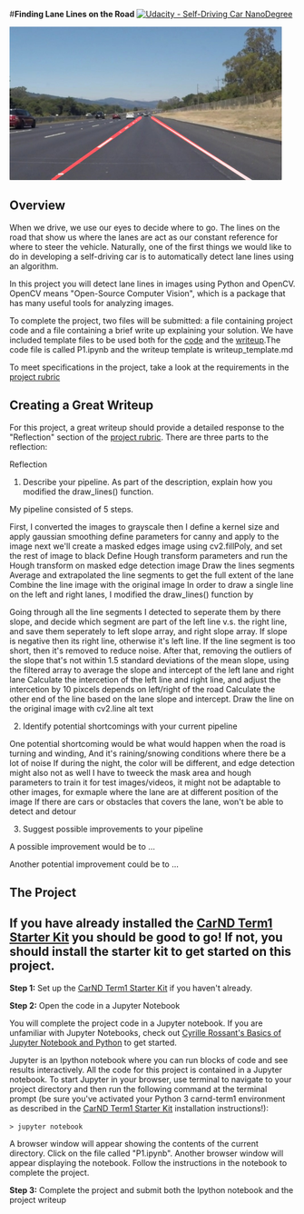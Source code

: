 #**Finding Lane Lines on the Road** 
[![Udacity - Self-Driving Car NanoDegree](https://s3.amazonaws.com/udacity-sdc/github/shield-carnd.svg)](http://www.udacity.com/drive)

<img src="examples/laneLines_thirdPass.jpg" width="480" alt="Combined Image" />

Overview
---

When we drive, we use our eyes to decide where to go.  The lines on the road that show us where the lanes are act as our constant reference for where to steer the vehicle.  Naturally, one of the first things we would like to do in developing a self-driving car is to automatically detect lane lines using an algorithm.

In this project you will detect lane lines in images using Python and OpenCV.  OpenCV means "Open-Source Computer Vision", which is a package that has many useful tools for analyzing images.  

To complete the project, two files will be submitted: a file containing project code and a file containing a brief write up explaining your solution. We have included template files to be used both for the [code](https://github.com/udacity/CarND-LaneLines-P1/blob/master/P1.ipynb) and the [writeup](https://github.com/udacity/CarND-LaneLines-P1/blob/master/writeup_template.md).The code file is called P1.ipynb and the writeup template is writeup_template.md 

To meet specifications in the project, take a look at the requirements in the [project rubric](https://review.udacity.com/#!/rubrics/322/view)


Creating a Great Writeup
---
For this project, a great writeup should provide a detailed response to the "Reflection" section of the [project rubric](https://review.udacity.com/#!/rubrics/322/view). There are three parts to the reflection:

Reflection

1. Describe your pipeline. As part of the description, explain how you modified the draw_lines() function.

My pipeline consisted of 5 steps.

First, I converted the images to grayscale
then I define a kernel size and apply gaussian smoothing
define parameters for canny and apply to the image
next we'll create a masked edges image using cv2.fillPoly, and set the rest of image to black
Define Hough transform parameters and run the Hough transform on masked edge detection image
Draw the lines segments
Average and extrapolated the line segments to get the full extent of the lane
Combine the line image with the original image
In order to draw a single line on the left and right lanes, I modified the draw_lines() function by

Going through all the line segments I detected to seperate them by there slope, and decide which segment are part of the left line v.s. the right line, and save them seperately to left slope array, and right slope array. If slope is negative then its right line, otherwise it's left line. If the line segment is too short, then it's removed to reduce noise.
After that, removing the outliers of the slope that's not within 1.5 standard deviations of the mean slope, using the filtered array to average the slope and intercept of the left lane and right lane
Calculate the intercetion of the left line and right line, and adjust the intercetion by 10 pixcels depends on left/right of the road
Calculate the other end of the line based on the lane slope and intercept.
Draw the line on the original image with cv2.line
alt text

2. Identify potential shortcomings with your current pipeline

One potential shortcoming would be what would happen when the road is turning and winding,
And it's raining/snowing conditions where there be a lot of noise
If during the night, the color will be different, and edge detection might also not as well
I have to tweeck the mask area and hough parameters to train it for test images/videos, it might not be adaptable to other images, for exmaple where the lane are at different position of the image
If there are cars or obstacles that covers the lane, won't be able to detect and detour

3. Suggest possible improvements to your pipeline

A possible improvement would be to ...

Another potential improvement could be to ...


The Project
---

## If you have already installed the [CarND Term1 Starter Kit](https://github.com/udacity/CarND-Term1-Starter-Kit/blob/master/README.md) you should be good to go!   If not, you should install the starter kit to get started on this project. ##

**Step 1:** Set up the [CarND Term1 Starter Kit](https://classroom.udacity.com/nanodegrees/nd013/parts/fbf77062-5703-404e-b60c-95b78b2f3f9e/modules/83ec35ee-1e02-48a5-bdb7-d244bd47c2dc/lessons/8c82408b-a217-4d09-b81d-1bda4c6380ef/concepts/4f1870e0-3849-43e4-b670-12e6f2d4b7a7) if you haven't already.

**Step 2:** Open the code in a Jupyter Notebook

You will complete the project code in a Jupyter notebook.  If you are unfamiliar with Jupyter Notebooks, check out <A HREF="https://www.packtpub.com/books/content/basics-jupyter-notebook-and-python" target="_blank">Cyrille Rossant's Basics of Jupyter Notebook and Python</A> to get started.

Jupyter is an Ipython notebook where you can run blocks of code and see results interactively.  All the code for this project is contained in a Jupyter notebook. To start Jupyter in your browser, use terminal to navigate to your project directory and then run the following command at the terminal prompt (be sure you've activated your Python 3 carnd-term1 environment as described in the [CarND Term1 Starter Kit](https://github.com/udacity/CarND-Term1-Starter-Kit/blob/master/README.md) installation instructions!):

`> jupyter notebook`

A browser window will appear showing the contents of the current directory.  Click on the file called "P1.ipynb".  Another browser window will appear displaying the notebook.  Follow the instructions in the notebook to complete the project.  

**Step 3:** Complete the project and submit both the Ipython notebook and the project writeup

